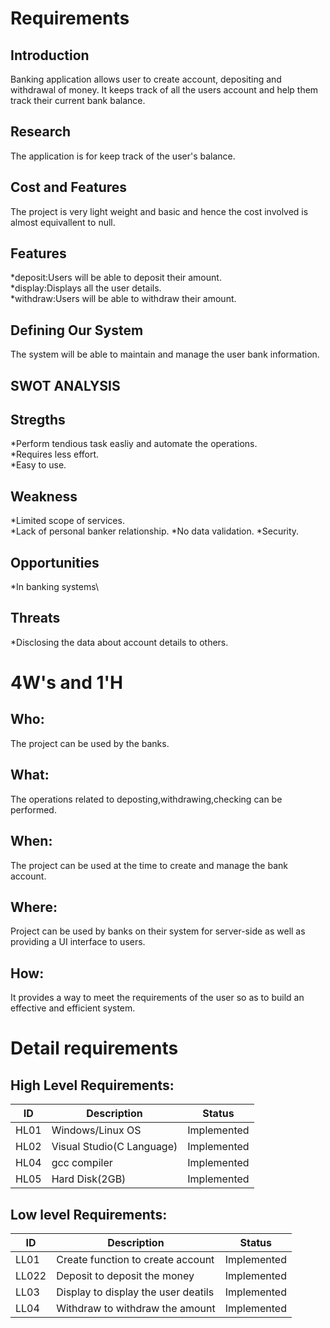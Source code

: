 # Requirements
## Introduction
Banking application allows user to create account, depositing and withdrawal of money.
It keeps track of all the users account and help them track their current bank balance.

## Research
  The application is for keep track of the user's balance.
## Cost and Features
The project is very light weight and basic and hence the cost involved is almost equivallent to null.
## Features
*deposit:Users will be able to deposit their amount.\
*display:Displays all the user details.\
*withdraw:Users will be able to withdraw their amount.
## Defining Our System
The system will be able to maintain and manage the user bank information.
    
## SWOT ANALYSIS
## Stregths
*Perform tendious task easliy and automate the operations.\
*Requires less effort.\
*Easy to use.
## Weakness
*Limited scope of services.\
*Lack of personal banker relationship.
*No data validation.
*Security.
## Opportunities
 *In banking systems\
## Threats
  *Disclosing the data about account details to others.
# 4W&#39;s and 1&#39;H

## Who:
The project can be used by the banks.

## What:
The operations related to deposting,withdrawing,checking can be performed.

## When:
The project can be used at the time to create and manage the bank account.

## Where:
Project can be used by banks on their system for server-side as well as providing a UI interface to users.

## How:
It provides a way to meet the requirements of the user so as to build an effective and efficient system.

# Detail requirements
## High Level Requirements:
|      ID          |Description                          |Status                         |
|----------------|-------------------------------|-----------------------------|
|HL01|Windows/Linux OS       |Implemented            |
|HL02|Visual Studio(C Language)           |Implemented|
|HL04|gcc compiler|Implemented|
|HL05|Hard Disk(2GB)|Implemented|

##  Low level Requirements:
|      ID          |Description                          |Status                         |
|----------------|-------------------------------|-----------------------------|
|LL01| Create function to create account        |Implemented            |
|LL022|Deposit to deposit the money            |Implemented|
|LL03|Display to display the user deatils   |Implemented|
|LL04|Withdraw to withdraw the amount |Implemented|

